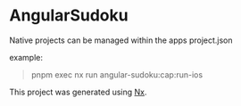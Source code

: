 # AngularSudoku

Native projects can be managed within the apps project.json

example:

> pnpm exec nx run angular-sudoku:cap:run-ios

This project was generated using [Nx](https://nx.dev).
